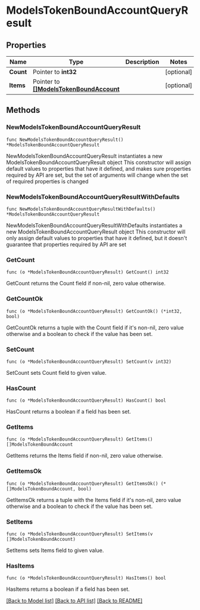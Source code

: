 # ModelsTokenBoundAccountQueryResult

## Properties

Name | Type | Description | Notes
------------ | ------------- | ------------- | -------------
**Count** | Pointer to **int32** |  | [optional] 
**Items** | Pointer to [**[]ModelsTokenBoundAccount**](ModelsTokenBoundAccount.md) |  | [optional] 

## Methods

### NewModelsTokenBoundAccountQueryResult

`func NewModelsTokenBoundAccountQueryResult() *ModelsTokenBoundAccountQueryResult`

NewModelsTokenBoundAccountQueryResult instantiates a new ModelsTokenBoundAccountQueryResult object
This constructor will assign default values to properties that have it defined,
and makes sure properties required by API are set, but the set of arguments
will change when the set of required properties is changed

### NewModelsTokenBoundAccountQueryResultWithDefaults

`func NewModelsTokenBoundAccountQueryResultWithDefaults() *ModelsTokenBoundAccountQueryResult`

NewModelsTokenBoundAccountQueryResultWithDefaults instantiates a new ModelsTokenBoundAccountQueryResult object
This constructor will only assign default values to properties that have it defined,
but it doesn't guarantee that properties required by API are set

### GetCount

`func (o *ModelsTokenBoundAccountQueryResult) GetCount() int32`

GetCount returns the Count field if non-nil, zero value otherwise.

### GetCountOk

`func (o *ModelsTokenBoundAccountQueryResult) GetCountOk() (*int32, bool)`

GetCountOk returns a tuple with the Count field if it's non-nil, zero value otherwise
and a boolean to check if the value has been set.

### SetCount

`func (o *ModelsTokenBoundAccountQueryResult) SetCount(v int32)`

SetCount sets Count field to given value.

### HasCount

`func (o *ModelsTokenBoundAccountQueryResult) HasCount() bool`

HasCount returns a boolean if a field has been set.

### GetItems

`func (o *ModelsTokenBoundAccountQueryResult) GetItems() []ModelsTokenBoundAccount`

GetItems returns the Items field if non-nil, zero value otherwise.

### GetItemsOk

`func (o *ModelsTokenBoundAccountQueryResult) GetItemsOk() (*[]ModelsTokenBoundAccount, bool)`

GetItemsOk returns a tuple with the Items field if it's non-nil, zero value otherwise
and a boolean to check if the value has been set.

### SetItems

`func (o *ModelsTokenBoundAccountQueryResult) SetItems(v []ModelsTokenBoundAccount)`

SetItems sets Items field to given value.

### HasItems

`func (o *ModelsTokenBoundAccountQueryResult) HasItems() bool`

HasItems returns a boolean if a field has been set.


[[Back to Model list]](../README.md#documentation-for-models) [[Back to API list]](../README.md#documentation-for-api-endpoints) [[Back to README]](../README.md)


